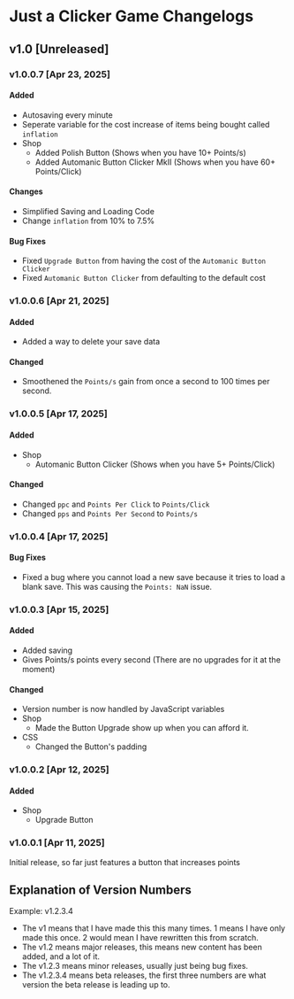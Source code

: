 # Just a Clicker Game Changelogs

## v1.0 [Unreleased]

### v1.0.0.7 [Apr 23, 2025]
#### Added
- Autosaving every minute
- Seperate variable for the cost increase of items being bought called `inflation`
- Shop
    - Added Polish Button (Shows when you have 10+ Points/s)
    - Added Automanic Button Clicker MkII (Shows when you have 60+ Points/Click)
#### Changes
- Simplified Saving and Loading Code
- Change `inflation` from 10% to 7.5%
#### Bug Fixes
- Fixed `Upgrade Button` from having the cost of the `Automanic Button Clicker`
- Fixed `Automanic Button Clicker` from defaulting to the default cost

### v1.0.0.6 [Apr 21, 2025]
#### Added
- Added a way to delete your save data
#### Changed
- Smoothened the `Points/s` gain from once a second to 100 times per second.

### v1.0.0.5 [Apr 17, 2025]
#### Added
- Shop
    - Automanic Button Clicker (Shows when you have 5+ Points/Click)
#### Changed
- Changed `ppc` and `Points Per Click` to `Points/Click`
- Changed `pps` and `Points Per Second` to `Points/s`

### v1.0.0.4 [Apr 17, 2025]
#### Bug Fixes
- Fixed a bug where you cannot load a new save because it tries to load a blank save. This was causing the `Points: NaN` issue.

### v1.0.0.3 [Apr 15, 2025]
#### Added
- Added saving
- Gives Points/s points every second (There are no upgrades for it at the moment)
#### Changed
- Version number is now handled by JavaScript variables
- Shop
    - Made the Button Upgrade show up when you can afford it.
- CSS
    - Changed the Button's padding

### v1.0.0.2 [Apr 12, 2025]
#### Added
- Shop
    - Upgrade Button

### v1.0.0.1 [Apr 11, 2025]
Initial release, so far just features a button that increases points

## Explanation of Version Numbers
Example: v1.2.3.4
- The v1 means that I have made this this many times. 1 means I have only made this once. 2 would mean I have rewritten this from scratch.
- The v1.2 means major releases, this means new content has been added, and a lot of it.
- The v1.2.3 means minor releases, usually just being bug fixes.
- The v1.2.3.4 means beta releases, the first three numbers are what version the beta release is leading up to.